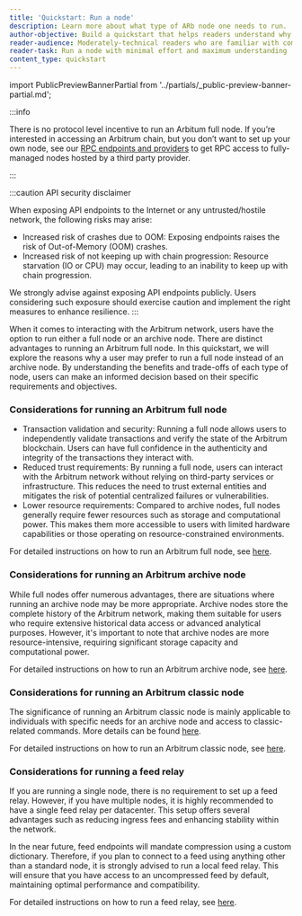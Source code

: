```yaml
---
title: 'Quickstart: Run a node'
description: Learn more about what type of ARb node one needs to run.
author-objective: Build a quickstart that helps readers understand why they might want to run a specific type of an Arbitrum node.
reader-audience: Moderately-technical readers who are familiar with command lines, but not Ethereum / Arbitrum infrastructure
reader-task: Run a node with minimal effort and maximum understanding
content_type: quickstart
---
```


import PublicPreviewBannerPartial from '../partials/_public-preview-banner-partial.md';

<PublicPreviewBannerPartial />

:::info

There is no protocol level incentive to run an Arbitum full node. If you’re interested in accessing an Arbitrum chain, but you don’t want to set up your own node, see our [RPC endpoints and providers](/build-decentralized-apps/reference/01-node-providers.md) to get RPC access to fully-managed nodes hosted by a third party provider.

:::

:::caution API security disclaimer

When exposing API endpoints to the Internet or any untrusted/hostile network, the following risks may arise:

- Increased risk of crashes due to OOM:
  Exposing endpoints raises the risk of Out-of-Memory (OOM) crashes.
- Increased risk of not keeping up with chain progression:
  Resource starvation (IO or CPU) may occur, leading to an inability to keep up with chain progression.

We strongly advise against exposing API endpoints publicly. Users considering such exposure should exercise caution and implement the right measures to enhance resilience.
:::

When it comes to interacting with the Arbitrum network, users have the option to run either a full node or an archive node. There are distinct advantages to running an Arbitrum full node. In this quickstart, we will explore the reasons why a user may prefer to run a full node instead of an archive node. By understanding the benefits and trade-offs of each type of node, users can make an informed decision based on their specific requirements and objectives.

### Considerations for running an Arbitrum full node

- Transaction validation and security: Running a full node allows users to independently validate transactions and verify the state of the Arbitrum blockchain. Users can have full confidence in the authenticity and integrity of the transactions they interact with.
- Reduced trust requirements: By running a full node, users can interact with the Arbitrum network without relying on third-party services or infrastructure. This reduces the need to trust external entities and mitigates the risk of potential centralized failures or vulnerabilities.
- Lower resource requirements: Compared to archive nodes, full nodes generally require fewer resources such as storage and computational power. This makes them more accessible to users with limited hardware capabilities or those operating on resource-constrained environments.

For detailed instructions on how to run an Arbitrum full node, see [here](/run-arbitrum-node/03-run-full-node.md).

### Considerations for running an Arbitrum archive node

While full nodes offer numerous advantages, there are situations where running an archive node may be more appropriate. Archive nodes store the complete history of the Arbitrum network, making them suitable for users who require extensive historical data access or advanced analytical purposes. However, it's important to note that archive nodes are more resource-intensive, requiring significant storage capacity and computational power.

For detailed instructions on how to run an Arbitrum archive node, see [here](/node-running/how-tos/running-an-archive-node.mdx).

### Considerations for running an Arbitrum classic node

The significance of running an Arbitrum classic node is mainly applicable to individuals with specific needs for an archive node and access to classic-related commands. More details can be found [here](/node-running/how-tos/running-an-archive-node.mdx).

For detailed instructions on how to run an Arbitrum classic node, see [here](/node-running/how-tos/running-a-classic-node.mdx).

### Considerations for running a feed relay

If you are running a single node, there is no requirement to set up a feed relay. However, if you have multiple nodes, it is highly recommended to have a single feed relay per datacenter. This setup offers several advantages such as reducing ingress fees and enhancing stability within the network.

In the near future, feed endpoints will mandate compression using a custom dictionary. Therefore, if you plan to connect to a feed using anything other than a standard node, it is strongly advised to run a local feed relay. This will ensure that you have access to an uncompressed feed by default, maintaining optimal performance and compatibility.

For detailed instructions on how to run a feed relay, see [here](/node-running/how-tos/running-a-feed-relay.mdx).

